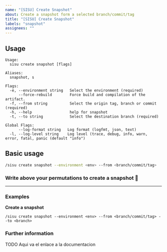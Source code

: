 ```yaml
---
name: "[SISU] Create Snapshot"
about: Create a snapshot form a selected branch/commit/tag
title: "[SISU] Create Snapshot"
labels: "snapshot"
assignees: ""
---
```


## Usage

```
Usage:
  sisu create snapshot [flags]

Aliases:
  snapshot, s

Flags:
  -e, --environment string   Select the environment (required)
      --force-rebuild        Force build and compilation of the artifact.
  -f, --from string          Select the origin tag, branch or commit (required)
  -h, --help                 help for snapshot
  -t, --to string            Select the destination branch (required)

Global Flags:
      --log-format string   Log format (logfmt, json, text)
  -l, --log-level string    Log level (trace, debug, info, warn, error, fatal, panic (default "info")
```

## Basic usage

```bash
/sisu create snapshot --environment <env> --from <branch/commit/tag>
```

### Write above your permutations to create a snapshot :rocket:

---

### Examples

**Create a snapshot**

```
/sisu create snapshot --environment <env> --from <branch/commit/tag> --to <branch>
```

### Further information

TODO Aqui va el enlace a la documentacion
